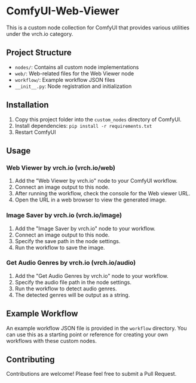 # ComfyUI-Web-Viewer

This is a custom node collection for ComfyUI that provides various utilities under the vrch.io category.

## Project Structure

- `nodes/`: Contains all custom node implementations
- `web/`: Web-related files for the Web Viewer node
- `workflow/`: Example workflow JSON files
- `__init__.py`: Node registration and initialization

## Installation

1. Copy this project folder into the `custom_nodes` directory of ComfyUI.
2. Install dependencies: `pip install -r requirements.txt`
3. Restart ComfyUI

## Usage

### Web Viewer by vrch.io (vrch.io/web)

1. Add the "Web Viewer by vrch.io" node to your ComfyUI workflow.
2. Connect an image output to this node.
3. After running the workflow, check the console for the Web viewer URL.
4. Open the URL in a web browser to view the generated image.

### Image Saver by vrch.io (vrch.io/image)

1. Add the "Image Saver by vrch.io" node to your workflow.
2. Connect an image output to this node.
3. Specify the save path in the node settings.
4. Run the workflow to save the image.

### Get Audio Genres by vrch.io (vrch.io/audio)

1. Add the "Get Audio Genres by vrch.io" node to your workflow.
2. Specify the audio file path in the node settings.
3. Run the workflow to detect audio genres.
4. The detected genres will be output as a string.

## Example Workflow

An example workflow JSON file is provided in the `workflow` directory. You can use this as a starting point or reference for creating your own workflows with these custom nodes.

## Contributing

Contributions are welcome! Please feel free to submit a Pull Request.